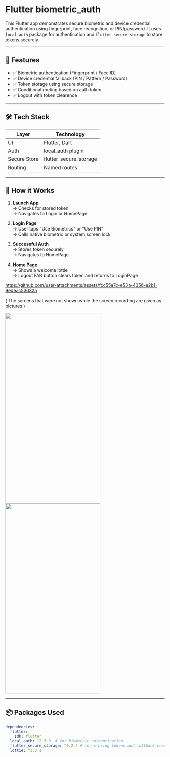 # Flutter biometric_auth

This Flutter app demonstrates secure biometric and device credential authentication using fingerprint, face recognition, or PIN/password. It uses `local_auth` package for authentication and `flutter_secure_storage` to store tokens securely .

---

## 🧠 Features

- ✅ Biometric authentication (Fingerprint / Face ID)
- ✅ Device credential fallback (PIN / Pattern / Password)
- ✅ Token storage using secure storage
- ✅ Conditional routing based on auth token
- ✅ Logout with token clearence

---

## 🛠️ Tech Stack

| Layer        | Technology            |
|--------------|------------------------|
| UI           | Flutter, Dart          |
| Auth         | local_auth plugin      |
| Secure Store | flutter_secure_storage |
| Routing      | Named routes           |

---

## 🧪 How it Works

1. **Launch App**  
   → Checks for stored token  
   → Navigates to Login or HomePage

2. **Login Page**  
   → User taps "Use Biometrics" or "Use PIN"  
   → Calls native biometric or system screen lock

3. **Successful Auth**  
   → Stores token securely  
   → Navigates to HomePage

4. **Home Page**  
   → Shows a welcome lottie  
   → Logout FAB button clears token and returns to LoginPage


https://github.com/user-attachments/assets/fcc55a7c-e53a-4356-a2b1-9edeac53632a 

( The screens that were not shown while the screen recording are given as pictures )

<img src="https://github.com/user-attachments/assets/b1ee57dc-3dc9-455c-bb70-e207ec10968e" height="600" width="300" /> <img src="https://github.com/user-attachments/assets/6ce61b95-5971-4e58-901a-5965f27194e4" height="600" width="300" />





---
## 📦 Packages Used

```yaml
dependencies:
  flutter:
    sdk: flutter
  local_auth: ^2.3.0  # for biometric authentication
  flutter_secure_storage: ^9.2.4 # for storing tokens and fallback credentials
  lottie: ^3.3.1
